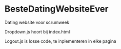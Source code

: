 # BesteDatingWebsiteEver
Dating website voor scrumweek

Dropdown.js hoort bij index.html

Logout.js is losse code, te inplementeren in elke pagina
